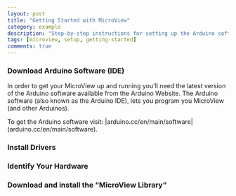 ```yaml
---
layout: post
title: "Getting Started with MicroView"
category: example
description: "Step-by-step instructions for setting up the Arduino software and connecting it to your MicroView."
tags: [microview, setup, getting-started]
comments: true
---
```



### Download Arduino Software (IDE) 

In order to get your MicroView up and running you'll need the latest version of the Arduino software available from the Arduino Website. The Arduino software (also known as the Arduino IDE), lets you program you MicroView (and other Arduinos). 

To get the Arduino software visit: |arduino.cc/en/main/software|(arduino.cc/en/main/software).

### Install Drivers


### Identify Your Hardware


### Download and install the “MicroView Library”